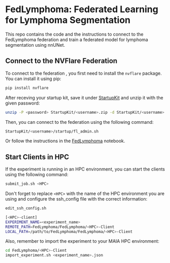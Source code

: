 # FedLymphoma: Federated Learning for Lymphoma Segmentation

This repo contains the code and the instructions to connect to the FedLymphoma federation and train a federated model for lymphoma segmentation using nnUNet.

## Connect to the NVFlare Federation

To connect to the federation , you first need to install the `nvflare` package. You can install it using pip:

```bash
pip install nvflare
```

After receving your startup kit, save it under [StartupKit](./StartupKit/) and unzip it with the given password:

```bash
unzip -P <password> StartupKit/<username>.zip -d StartupKit/<username>
```

Then, you can connect to the federation using the following command:

```bash
StartupKit/<username>/startup/fl_admin.sh
```

Or follow the instructions in the [FedLymphoma](./FedLymphoma.ipynb) notebook.

## Start Clients in HPC

If the experiment is running in an HPC environment, you can start the clients using the following command:

```bash
submit_job.sh <HPC>
```

Don't forget to replace `<HPC>` with the name of the HPC environment you are using and configure the ssh_config file with the correct information:

```bash
edit_ssh_config.sh

[<HPC>-client]
EXPERIMENT_NAME=<experiment_name>
REMOTE_PATH=FedLymphoma/FedLymphoma/<HPC>-Client
LOCAL_PATH=/path/to/FedLymphoma/FedLymphoma/<HPC>-Client
```

Also, remember to import the experiment to your MAIA HPC environment:

```bash
cd FedLymphoma/<HPC>-Client
import_experiment.sh <experiment_name>.json
```